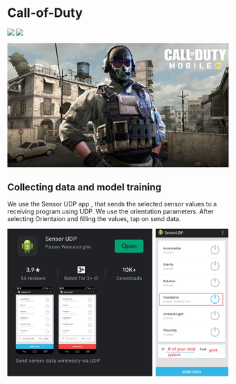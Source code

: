 # Call-of-Duty

![](https://img.shields.io/badge/license-MIT-yellowgreen)  ![](https://img.shields.io/badge/python-3.8-red)

![](images/codmr.jpg)

## Collecting data and model training

We use the Sensor UDP app , that sends the selected sensor values to a receiving program using UDP. We use the orientation parameters.
After selecting Orientaion and filling the values, tap on send data.

![](images/ap.png)

